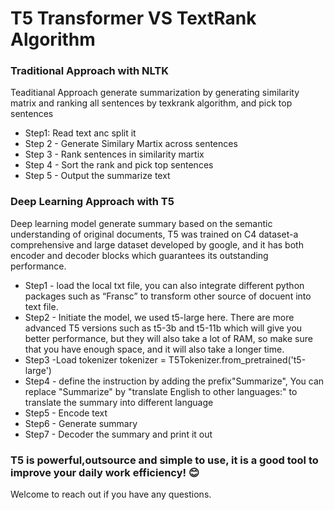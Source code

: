 # T5 Transformer VS TextRank Algorithm

### Traditional Approach with NLTK
Teaditianal Approach generate summarization by generating similarity matrix and ranking all sentences by texkrank algorithm, and pick top sentences
- Step1: Read text anc split it
- Step 2 - Generate Similary Martix across sentences
- Step 3 - Rank sentences in similarity martix
- Step 4 - Sort the rank and pick top sentences
- Step 5 - Output the summarize text
### Deep Learning Approach with T5
Deep learning model generate summary based on the semantic understanding of original documents, T5 was trained on C4 dataset-a comprehensive and large dataset developed by google, and it has both encoder and decoder blocks which guarantees its outstanding performance.
- Step1 - load the local txt file, you can also integrate different python packages such as “Fransc” to transform other source of docuent into text file.
- Step2 - Initiate the model, we used t5-large here. There are more advanced T5 versions such as t5-3b and t5-11b which will give you better performance, but they will also take a lot of RAM, so make sure that you have enough space, and it will also take a longer time.
- Step3 -Load tokenizer tokenizer = T5Tokenizer.from_pretrained('t5-large')
- Step4 - define the instruction by adding the prefix"Summarize", You can replace "Summarize" by "translate English to other languages:" to translate the summary into different language
- Step5 - Encode text
- Step6 - Generate summary
- Step7 - Decoder the summary and print it out
### T5 is powerful,outsource and simple to use, it is a good tool to improve your daily work efficiency! 😊

Welcome to reach out if you have any questions.
